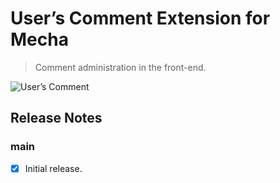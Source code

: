 User&rsquo;s Comment Extension for Mecha
========================================

> Comment administration in the front-end.

![User&rsquo;s Comment](https://user-images.githubusercontent.com/1669261/110820758-fa9fae80-82c1-11eb-9e3d-ec117a7f01bc.png)

Release Notes
-------------

### main

 - [x] Initial release.
